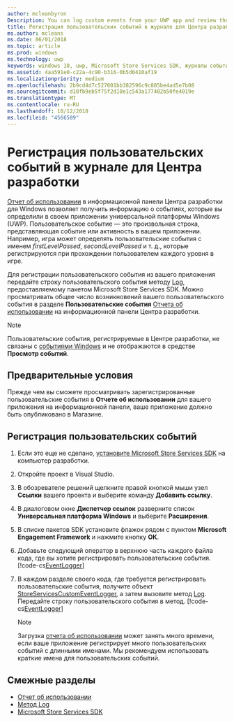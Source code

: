```yaml
---
author: mcleanbyron
Description: You can log custom events from your UWP app and review those events in the Usage report on the Windows Dev Center dashboard.
title: Регистрация пользовательских событий в журнале для Центра разработки
ms.author: mcleans
ms.date: 06/01/2018
ms.topic: article
ms.prod: windows
ms.technology: uwp
keywords: windows 10, uwp, Microsoft Store Services SDK, журналы событий
ms.assetid: 4aa591e0-c22a-4c90-b316-0b5d0410af19
ms.localizationpriority: medium
ms.openlocfilehash: 2b9cd4d7c527001bb382596c9c805be4ad5e7b08
ms.sourcegitcommit: d10fb9eb5f75f2d10e1c543a177402b50fe4019e
ms.translationtype: MT
ms.contentlocale: ru-RU
ms.lasthandoff: 10/12/2018
ms.locfileid: "4566589"
---
```

# <a name="log-custom-events-for-dev-center"></a>Регистрация пользовательских событий в журнале для Центра разработки

[Отчет об использовании](https://msdn.microsoft.com/windows/uwp/publish/usage-report) в информационной панели Центра разработки для Windows позволяет получить информацию о событиях, которые вы определили в своем приложении универсальной платформы Windows (UWP). Пользовательское событие — это произвольная строка, представляющая событие или активность в вашем приложении. Например, игра может определять пользовательские события с именем *firstLevelPassed*, *secondLevelPassed* и т. д., которые регистрируются при прохождении пользователем каждого уровня в игре.

Для регистрации пользовательского события из вашего приложения передайте строку пользовательского события методу [Log](https://docs.microsoft.com/uwp/api/microsoft.services.store.engagement.storeservicescustomeventlogger.log), предоставляемому пакетом Microsoft Store Services SDK. Можно просматривать общее число возникновений вашего пользовательского события в разделе **Пользовательские события** [Отчета об использовании](https://msdn.microsoft.com/windows/uwp/publish/usage-report) на информационной панели Центра разработки.

> [!NOTE]
> Пользовательские события, регистрируемые в Центре разработки, не связаны с [событиями Windows](https://msdn.microsoft.com/library/windows/desktop/aa964766.aspx) и не отображаются в средстве **Просмотр событий**.

## <a name="prerequisites"></a>Предварительные условия

Прежде чем вы сможете просматривать зарегистрированные пользовательские события в **Отчете об использовании** для вашего приложения на информационной панели, ваше приложение должно быть опубликовано в Магазине.

## <a name="how-to-log-custom-events"></a>Регистрация пользовательских событий

1. Если это еще не сделано, [установите Microsoft Store Services SDK](microsoft-store-services-sdk.md#install-the-sdk) на компьютер разработки.

2. Откройте проект в Visual Studio.

3. В обозревателе решений щелкните правой кнопкой мыши узел **Ссылки** вашего проекта и выберите команду **Добавить ссылку**.

4. В диалоговом окне **Диспетчер ссылок** разверните список **Универсальная платформа Windows** и выберите **Расширения**.

5. В списке пакетов SDK установите флажок рядом с пунктом **Microsoft Engagement Framework** и нажмите кнопку **ОК**.

6. Добавьте следующий оператор в верхнюю часть каждого файла кода, где вы хотите регистрировать пользовательские события.
    [!code-cs[EventLogger](./code/StoreSDKSamples/cs/LogEvents.cs#EngagementNamespace)]

7. В каждом разделе своего кода, где требуется регистрировать пользовательские события, получите объект [StoreServicesCustomEventLogger](https://docs.microsoft.com/uwp/api/microsoft.services.store.engagement.storeservicescustomeventlogger.log), а затем вызовите метод [Log](https://docs.microsoft.com/uwp/api/microsoft.services.store.engagement.storeservicescustomeventlogger.log). Передайте строку пользовательского события в метод.
    [!code-cs[EventLogger](./code/StoreSDKSamples/cs/LogEvents.cs#Log)]

    > [!NOTE]
    > Загрузка [отчета об использовании](https://msdn.microsoft.com/windows/uwp/publish/usage-report) может занять много времени, если ваше приложение регистрирует много пользовательских событий с длинными именами. Мы рекомендуем использовать краткие имена для пользовательских событий. 

## <a name="related-topics"></a>Смежные разделы

* [Отчет об использовании](https://msdn.microsoft.com/windows/uwp/publish/usage-report)
* [Метод Log](https://docs.microsoft.com/uwp/api/microsoft.services.store.engagement.storeservicescustomeventlogger.log)
* [Microsoft Store Services SDK](https://msdn.microsoft.com/windows/uwp/monetize/microsoft-store-services-sdk)
